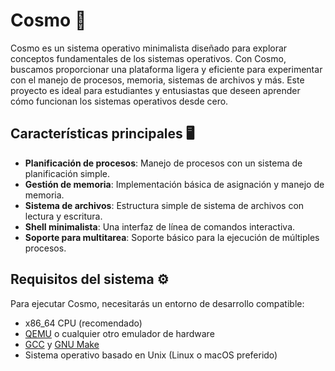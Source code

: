 # Cosmo 🌌

Cosmo es un sistema operativo minimalista diseñado para explorar conceptos fundamentales de los sistemas operativos. Con Cosmo, buscamos proporcionar una plataforma ligera y eficiente para experimentar con el manejo de procesos, memoria, sistemas de archivos y más. Este proyecto es ideal para estudiantes y entusiastas que deseen aprender cómo funcionan los sistemas operativos desde cero.

## Características principales 🖥️

- **Planificación de procesos**: Manejo de procesos con un sistema de planificación simple.
- **Gestión de memoria**: Implementación básica de asignación y manejo de memoria.
- **Sistema de archivos**: Estructura simple de sistema de archivos con lectura y escritura.
- **Shell minimalista**: Una interfaz de línea de comandos interactiva.
- **Soporte para multitarea**: Soporte básico para la ejecución de múltiples procesos.

## Requisitos del sistema ⚙️

Para ejecutar Cosmo, necesitarás un entorno de desarrollo compatible:

- x86_64 CPU (recomendado)
- [QEMU](https://www.qemu.org/) o cualquier otro emulador de hardware
- [GCC](https://gcc.gnu.org/) y [GNU Make](https://www.gnu.org/software/make/)
- Sistema operativo basado en Unix (Linux o macOS preferido)
